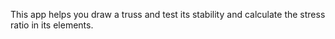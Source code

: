 This app helps you draw a truss and test its stability
and calculate the stress ratio in its elements.
